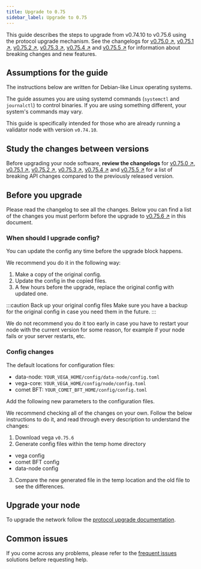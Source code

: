 ```yaml
---
title: Upgrade to 0.75
sidebar_label: Upgrade to 0.75
---
```


This guide describes the steps to upgrade from v0.74.10 to v0.75.6 using the protocol upgrade mechanism. See the changelogs for [v0.75.0 ↗](https://github.com/vegaprotocol/vega/releases/tag/v0.75.0), [v0.75.1 ↗](https://github.com/vegaprotocol/vega/releases/tag/v0.75.1), [v0.75.2 ↗](https://github.com/vegaprotocol/vega/releases/tag/v0.75.2), [v0.75.3 ↗](https://github.com/vegaprotocol/vega/releases/tag/v0.75.3), [v0.75.4 ↗](https://github.com/vegaprotocol/vega/releases/tag/v0.75.4) and [v0.75.5 ↗](https://github.com/vegaprotocol/vega/releases/tag/v0.75.5) for information about breaking changes and new features.

## Assumptions for the guide
The instructions below are written for Debian-like Linux operating systems.

The guide assumes you are using systemd commands (`systemctl` and `journalctl`) to control binaries. If you are using something different, your system's commands may vary.

This guide is specifically intended for those who are already running a validator node with version `v0.74.10`.

## Study the changes between versions

Before upgrading your node software, **review the changelogs** for [v0.75.0 ↗](https://github.com/vegaprotocol/vega/releases/tag/v0.75.0), [v0.75.1 ↗](https://github.com/vegaprotocol/vega/releases/tag/v0.75.1), [v0.75.2 ↗](https://github.com/vegaprotocol/vega/releases/tag/v0.75.2), [v0.75.3 ↗](https://github.com/vegaprotocol/vega/releases/tag/v0.75.3), [v0.75.4 ↗](https://github.com/vegaprotocol/vega/releases/tag/v0.75.4) and [v0.75.5 ↗](https://github.com/vegaprotocol/vega/releases/tag/v0.75.5) for a list of breaking API changes compared to the previously released version.

## Before you upgrade

Please read the changelog to see all the changes. Below you can find a list of the changes you must perform before the upgrade to [v0.75.6 ↗](https://github.com/vegaprotocol/vega/releases/tag/v0.75.6) in this document.

### When should I upgrade config?

You can update the config any time before the upgrade block happens.

We recommend you do it in the following way:

1. Make a copy of the original config.
2. Update the config in the copied files.
3. A few hours before the upgrade, replace the original config with updated one.

:::caution Back up your original config files
Make sure you have a backup for the original config in case you need them in the future.
:::

We do not recommend you do it too early in case you have to restart your node with the current version for some reason, for example if your node fails or your server restarts, etc.

### Config changes

The default locations for configuration files:

- data-node: `YOUR_VEGA_HOME/config/data-node/config.toml`
- vega-core: `YOUR_VEGA_HOME/config/node/config.toml`
- comet BFT: `YOUR_COMET_BFT_HOME/config/config.toml`

Add the following new parameters to the configuration files.

We recommend checking all of the changes on your own. Follow the below instructions to do it, and read through every description to understand the changes:

1. Download vega `v0.75.6`
2. Generate config files within the temp home directory
  - vega config
  - comet BFT config
  - data-node config
3. Compare the new generated file in the temp location and the old file to see the differences.


## Upgrade your node
To upgrade the network follow the [protocol upgrade documentation](../how-to/upgrade-network.md).

## Common issues
If you come across any problems, please refer to the [frequent issues](../how-to/solve-frequent-issues.md) solutions before requesting help.
